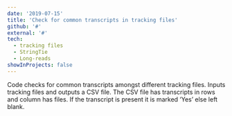```yaml
---
date: '2019-07-15'
title: 'Check for common transcripts in tracking files'
github: '#'
external: '#'
tech:
  - tracking files
  - StringTie
  - Long-reads
showInProjects: false
---
```

Code checks for common transcripts amongst different tracking files. Inputs tracking files and outputs a CSV file. The CSV file has transcripts in rows and column has files. If the transcript is present it is marked ‘Yes’ else left blank.